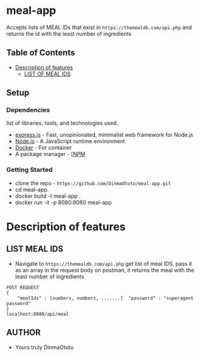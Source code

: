 # meal-app
Accepts lists of MEAL IDs that exist in `https://themealdb.com/api.php` and returns the id with the least number of ingredients

## Table of Contents

- [Description of features](#description-of-feature)
  - [LIST OF MEAL IDS](#list-of-meal-Ids)

## Setup

### Dependencies

list of libraries, tools, and technologies used.

- [express.js](https://expressjs.com/) - Fast, unopinionated, minimalist web framework for Node.js
- [Node.js](https://nodejs.org/en/) - A JavaScript runtime environment
- [Docker](https://www.docker.com/) - For container
- A package manager - [[NPM](https://www.npmjs.com/)

### Getting Started

- clone the repo - `https://github.com/DinmaOtutu/meal-app.git`
- cd meal-app.
- docker build -t meal-app .
- docker run -it -p 8080:8080 meal-app

# Description of features


## LIST MEAL IDS
- Navigate to `https://themealdb.com/api.php` get list of meal IDS, pass it as an array in the request body on postman, it returns the meal with the least number of ingredients 

```
POST REQUEST
{
    "mealIds" : [numbers, numbers, .......]  "password" : "superagent password"
}
localhost:8080/api/meal
```

## AUTHOR
- Yours truly DinmaOtutu